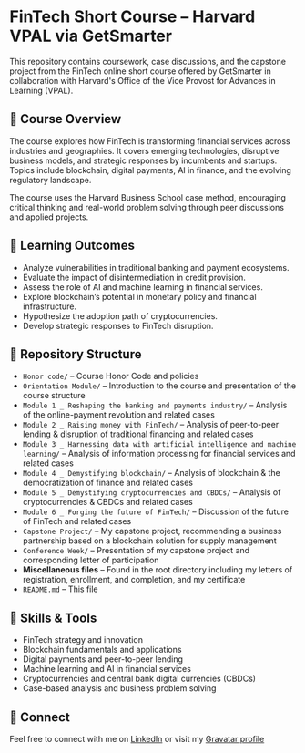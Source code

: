 # FinTech Short Course – Harvard VPAL via GetSmarter

This repository contains coursework, case discussions, and the capstone project from the FinTech online short course offered by GetSmarter in collaboration with Harvard's Office of the Vice Provost for Advances in Learning (VPAL).

## 📘 Course Overview

The course explores how FinTech is transforming financial services across industries and geographies. It covers emerging technologies, disruptive business models, and strategic responses by incumbents and startups. Topics include blockchain, digital payments, AI in finance, and the evolving regulatory landscape.

The course uses the Harvard Business School case method, encouraging critical thinking and real-world problem solving through peer discussions and applied projects.

## 🎯 Learning Outcomes

- Analyze vulnerabilities in traditional banking and payment ecosystems.
- Evaluate the impact of disintermediation in credit provision.
- Assess the role of AI and machine learning in financial services.
- Explore blockchain’s potential in monetary policy and financial infrastructure.
- Hypothesize the adoption path of cryptocurrencies.
- Develop strategic responses to FinTech disruption.

## 📁 Repository Structure

- `Honor code/` – Course Honor Code and policies  
- `Orientation Module/` – Introduction to the course and presentation of the course structure  
- `Module 1 _ Reshaping the banking and payments industry/` – Analysis of the online-payment revolution and related cases  
- `Module 2 _ Raising money with FinTech/` – Analysis of peer-to-peer lending & disruption of traditional financing and related cases  
- `Module 3 _ Harnessing data with artificial intelligence and machine learning/` – Analysis of information processing for financial services and related cases  
- `Module 4 _ Demystifying blockchain/` – Analysis of blockchain & the democratization of finance and related cases  
- `Module 5 _ Demystifying cryptocurrencies and CBDCs/` – Analysis of cryptocurrencies & CBDCs and related cases  
- `Module 6 _ Forging the future of FinTech/` – Discussion of the future of FinTech and related cases  
- `Capstone Project/` – My capstone project, recommending a business partnership based on a blockchain solution for supply management  
- `Conference Week/` – Presentation of my capstone project and corresponding letter of participation  
- **Miscellaneous files** – Found in the root directory including my letters of registration, enrollment, and completion, and my certificate  
- `README.md` – This file

## 🧠 Skills & Tools

- FinTech strategy and innovation  
- Blockchain fundamentals and applications  
- Digital payments and peer-to-peer lending  
- Machine learning and AI in financial services  
- Cryptocurrencies and central bank digital currencies (CBDCs)  
- Case-based analysis and business problem solving  

## 🔗 Connect

Feel free to connect with me on [LinkedIn](https://www.linkedin.com/in/arielsama/) or visit my [Gravatar profile](https://gravatar.com/inquisitivelyduckb602562deb)
